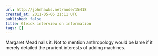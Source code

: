 ```yaml
---
url: http://johnhawks.net/node/15418
created_at: 2011-05-06 21:11 UTC
published: false
title: Gleick interview on information
tags: []
---
```


Margaret Mead nails it. Not to mention anthropology would be lame if it merely detailed the prurient interests of adding machines.
